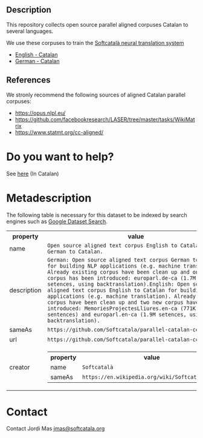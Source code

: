 ## Description
This repository collects open source parallel aligned corpuses Catalan to several languages.

We use these corpuses to train the [Softcatalà neural translation system](https://github.com/Softcatala/nmt-softcatala)

* [English - Catalan](./en-ca/)
* [German - Catalan](./de-ca/)

## References

We stronly recommend the following sources of aligned Catalan parallel corpuses:
* https://opus.nlpl.eu/
* https://github.com/facebookresearch/LASER/tree/master/tasks/WikiMatrix
* https://www.statmt.org/cc-aligned/

# Do you want to help?

See [here](./CONTRIBUTING.md) (In Catalan)

# Metadescription

The following table is necessary for this dataset to be indexed by search
engines such as <a href="https://g.co/datasetsearch">Google Dataset Search</a>.

<div itemscope itemtype="http://schema.org/Dataset">
  <table>
    <tr>
      <th>property</th>
      <th>value</th>
    </tr>
    <tr>
      <td>name</td>
      <td><code itemprop="name">Open source aligned text corpus English to Catalan and German to Catalan.</code></td>
    </tr>
    <tr>
      <td>description</td>
      <td><code itemprop="description">German: Open source aligned text corpus German to Catalan for building NLP applications (e.g. machine translation). Already existing corpus have been clean up and one new corpus has been introduced: europarl.de-ca (1.7M setences, using backtranslation).English: Open source aligned text corpus English to Catalan for building NLP applications (e.g. machine translation). Already existing corpus have been clean up and two new corpus have been introduced: MemoriesProjectesLliures.en-ca (771K sentences) and europarl.en-ca (1.9M setences, using backtranslation).</code></td>
    </tr>
    <tr>
      <td>sameAs</td>
      <td><code itemprop="sameAs">https://github.com/Softcatala/parallel-catalan-corpus/</code></td>
    </tr>
    <tr>
      <td>url</td>
      <td><code itemprop="url">https://github.com/Softcatala/parallel-catalan-corpus/</code></td>
    </tr>
 <tr>
    <td>creator</td>
    <td>
      <div itemscope itemtype="http://schema.org/Organization" itemprop="creator">
        <table>
          <tr>
            <th>property</th>
            <th>value</th>
          </tr>
          <tr>
            <td>name</td>
            <td><code itemprop="name">Softcatalà</code></td>
          </tr>
          <tr>
            <td>sameAs</td>
            <td><code itemprop="sameAs">https://en.wikipedia.org/wiki/Softcatal%C3%A0</code></td>
          </tr>
        </table>
      </div>
    </td>
  </tr>
  </table>
</div>


# Contact

Contact Jordi Mas <jmas@softcatala.org>




